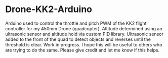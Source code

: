 # Drone-KK2-Arduino
Arduino used to control the throttle and pitch PWM of the KK2 flight controller for my 450mm Drone (quadcopter). Altitude determined using an ultrasonic sensor and altitude hold via custom PID library. Ultrasonic sensor added to the front of the quad to detect objects and reverses until the threshold is clear. Work in progress. I hope this will be useful to others who are trying to do the same. Please give credit and let me know if this helps. 
